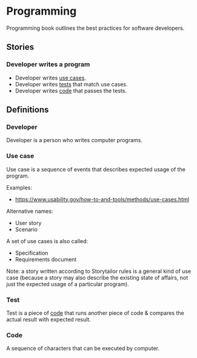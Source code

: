 # Programming

Programming book outlines the best practices for software developers.

## Stories

### Developer writes a program

* Developer writes [use cases](#use-case).
* Developer writes [tests](#test) that match use cases.
* Developer writes [code](#code) that passes the tests.

## Definitions 

### Developer

Developer is a person who writes computer programs.

### Use case

Use case is a sequence of events that describes expected usage of the program.

Examples:
* https://www.usability.gov/how-to-and-tools/methods/use-cases.html

Alternative names:
* User story
* Scenario

A set of use cases is also called:
* Specification
* Requirements document

Note: a story written according to Storytailor rules is a general kind of use case (because a story may also describe the existing state of affairs, not just the expected usage of a particular program).

### Test

Test is a piece of [code](#code) that runs another piece of code & compares the actual result with expected result. 

### Code

A sequence of characters that can be executed by computer.
